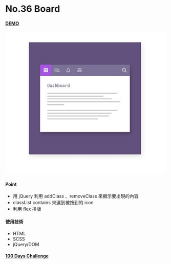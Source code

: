 # No.36 Board

#### [DEMO](https://kaochihyu.github.io/100-days-css-challenge/no.36/index.html)
![image](https://github.com/kaochihyu/100-days-css-challenge/blob/master/DEMO/no.36.jpg)

#### Point
- 用 jQuery 利用 addClass 、removeClass 來顯示要出現的內容
- classList.contains 來選到被按到的 icon
- 利用 flex 排版

#### 使用技術
* HTML
* SCSS
* jQuery/DOM

#### [100 Days Challenge](https://100dayscss.com/)


